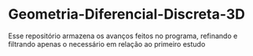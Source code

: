 # Geometria-Diferencial-Discreta-3D
Esse repositório armazena os avanços feitos no programa, refinando e filtrando apenas o necessário em relação ao primeiro estudo
